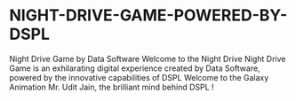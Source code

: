 # NIGHT-DRIVE-GAME-POWERED-BY-DSPL
Night Drive Game by Data Software  Welcome to the Night Drive Night Drive Game is an exhilarating digital experience created by Data Software, powered by the innovative capabilities of DSPL Welcome to the Galaxy Animation Mr. Udit Jain, the brilliant mind behind DSPL !
